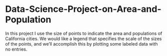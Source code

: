 # Data-Science-Project-on-Area-and-Population

In this project I use the size of points to indicate the area and populations of California cities. We would like a legend that specifies the scale of the sizes of the points, and we’ll accomplish this by plotting some labeled data with no entries.
